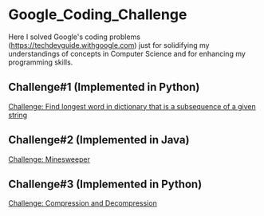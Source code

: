 # Google_Coding_Challenge
Here I solved Google's coding problems (https://techdevguide.withgoogle.com) just for solidifying my understandings of concepts in Computer Science and for enhancing my programming skills. 

## Challenge#1 (Implemented in Python)
[Challenge: Find longest word in dictionary that is a subsequence of a given string](https://techdevguide.withgoogle.com/paths/foundational/find-longest-word-in-dictionary-that-subsequence-of-given-string#code-challenge)


## Challenge#2 (Implemented in Java)
[Challenge: Minesweeper](https://techdevguide.withgoogle.com/paths/foundational/coding-question-minesweeper/#code-challenge)

## Challenge#3 (Implemented in Python)
[Challenge: Compression and Decompression](https://techdevguide.withgoogle.com/paths/advanced/compress-decompression/#code-challenge)

